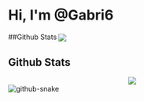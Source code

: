# Hi, I'm @Gabri6

##Github Stats
<img align="center" src="https://github-readme-stats.vercel.app/api/top-langs/?username=Gabri6&theme=react&show_icons=true&layout=compact" />

## Github Stats  
<div align="center"><img src="https://github-readme-stats-sigma-five.vercel.app/api?username=RishabhRawatt&show_icons=true&count_private=true&hide_border=true" align="center" /></div>  


<picture>
  <source media="(prefers-color-scheme: dark)" srcset="github-snake-dark.svg" />
  <source media="(prefers-color-scheme: light)" srcset="github-snake.svg" />
  <img alt="github-snake" src="github-snake.svg" />
</picture>